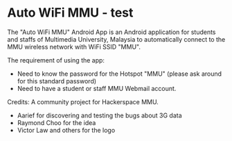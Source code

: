 Auto WiFi MMU - test
=============

The "Auto WiFi MMU" Android App is an Android application for students and staffs of Multimedia University, 
Malaysia to automatically connect to the MMU wireless network with WiFi SSID "MMU".

The requirement of using the app:
* Need to know the password for the Hotspot "MMU" (please ask around for this standard password)
* Need to have a student or staff MMU Webmail account.

Credits: 
A community project for Hackerspace MMU.
* Aarief for discovering and testing the bugs about 3G data
* Raymond Choo for the idea
* Victor Law and others for the logo

